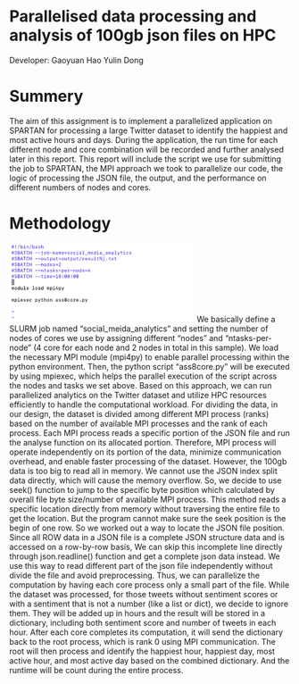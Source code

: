 # Parallelised data processing and analysis of 100gb json files on HPC

Developer: Gaoyuan Hao Yulin Dong

# Summery

The aim of this assignment is to implement a parallelized application on SPARTAN for processing a large Twitter dataset to identify the happiest and most active hours and days. During the application, the run time for each different node and core combination will be recorded and further analysed later in this report. This report will include the script we use for submitting the job to SPARTAN, the MPI approach we took to parallelize our code, the logic of processing the JSON file, the output, and the performance on different numbers of nodes and cores.

# Methodology

![alt text](image.png)
We basically define a SLURM job named “social_meida_analytics” and setting the number of nodes of cores we use by assigning different “nodes” and “ntasks-per-node” (4 core for each node and 2 nodes in total in this sample). We load the necessary MPI module (mpi4py) to enable parallel processing within the python environment.
Then, the python script “ass8core.py” will be executed by using mpiexec, which helps the parallel execution of the script across the nodes and tasks we set above. Based on this approach, we can run parallelized analytics on the Twitter dataset and utilize HPC resources efficiently to handle the computational workload.
For dividing the data, in our design, the dataset is divided among different MPI process (ranks) based on the number of available MPI processes and the rank of each process. Each MPI process reads a specific portion of the JSON file and run the analyse function on its allocated portion.
Therefore, MPI process will operate independently on its portion of the data, minimize communication overhead, and enable faster processing of the dataset.
However, the 100gb data is too big to read all in memory. We cannot use the JSON index split data directly, which will cause the memory overflow. So, we decide to use seek() function to jump to the specific byte position which calculated by overall file byte size/number of available MPI process. This method reads a specific location directly from memory without traversing the entire file to get the location. But the program cannot make sure the seek position is the begin of one row. So we worked out a way to locate the JSON file position. Since all ROW data in a JSON file is a complete JSON structure data and is accessed on a row-by-row basis, We can skip this incomplete line directly through json.readline() function and get a complete json data instead. We use this way to read different part of the json file independently without divide the file and avoid preprocessing. Thus, we can parallelize the computation by having each core process only a small part of the file.
While the dataset was processed, for those tweets without sentiment scores or with a sentiment that is not a number (like a list or dict), we decide to ignore them. They will be added up in hours and the result will be stored in a dictionary, including both sentiment score and number of tweets in each hour. After each core completes its computation, it will send the dictionary back to the root process, which is rank 0 using MPI communication. The root will then process and identify the happiest hour, happiest day, most active hour, and most active day based on the combined dictionary. And the runtime will be count during the entire process.
